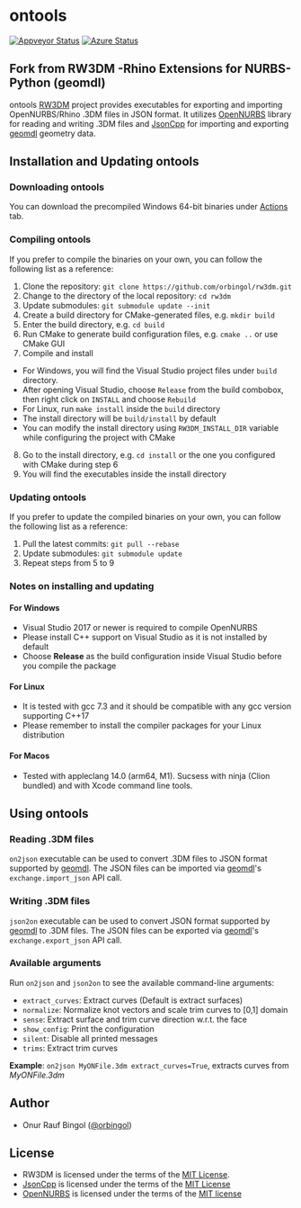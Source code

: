 # ontools

[![Appveyor Status](https://ci.appveyor.com/api/projects/status/gdawoy927oeex1dj?svg=true)](https://ci.appveyor.com/project/orbingol/rw3dm) 
[![Azure Status](https://dev.azure.com/quantumworx/rw3dm/_apis/build/status/orbingol.rw3dm?branchName=master)](https://dev.azure.com/quantumworx/rw3dm/_build/latest?definitionId=1&branchName=master)

## Fork from RW3DM -Rhino Extensions for NURBS-Python (geomdl)
ontools
[RW3DM](https://github.com/orbingol/rw3dm) project provides executables for exporting and importing OpenNURBS/Rhino .3DM files in JSON format.
It utilizes [OpenNURBS](https://github.com/mcneel/opennurbs) library for reading and writing .3DM files
and [JsonCpp](https://github.com/open-source-parsers/jsoncpp) for importing and exporting
[geomdl](https://github.com/orbingol/NURBS-Python) geometry data.

## Installation and Updating ontools

### Downloading ontools

You can download the precompiled Windows 64-bit binaries under [Actions](https://github.com/orbingol/rw3dm/actions) tab.

### Compiling ontools

If you prefer to compile the binaries on your own, you can follow the following list as a reference:

1. Clone the repository: `git clone https://github.com/orbingol/rw3dm.git`
2. Change to the directory of the local repository: `cd rw3dm`
3. Update submodules: `git submodule update --init`
4. Create a build directory for CMake-generated files, e.g. `mkdir build`
5. Enter the build directory, e.g. `cd build`
6. Run CMake to generate build configuration files, e.g. `cmake ..` or use CMake GUI
7. Compile and install
 * For Windows, you will find the Visual Studio project files under `build` directory.
 * After opening Visual Studio, choose `Release` from the build combobox, then right click on `INSTALL` and choose `Rebuild`
 * For Linux, run `make install` inside the `build` directory
 * The install directory will be `build/install` by default
 * You can modify the install directory using `RW3DM_INSTALL_DIR` variable while configuring the project with CMake
8. Go to the install directory, e.g. `cd install` or the one you configured with CMake during step 6
9. You will find the executables inside the install directory

### Updating ontools

If you prefer to update the compiled binaries on your own, you can follow the following list as a reference:

1. Pull the latest commits: `git pull --rebase`
2. Update submodules: `git submodule update`
3. Repeat steps from 5 to 9

### Notes on installing and updating

#### For Windows

* Visual Studio 2017 or newer is required to compile OpenNURBS
* Please install C++ support on Visual Studio as it is not installed by default
* Choose **Release** as the build configuration inside Visual Studio before you compile the package

#### For Linux

* It is tested with gcc 7.3 and it should be compatible with any gcc version supporting C++17
* Please remember to install the compiler packages for your Linux distribution

#### For Macos

* Tested with appleclang 14.0 (arm64, M1). Sucsess with ninja (Clion bundled) and with Xcode command line tools.

## Using ontools

### Reading .3DM files

`on2json` executable can be used to convert .3DM files to JSON format supported by [geomdl](https://github.com/orbingol/NURBS-Python).
The JSON files can be imported via [geomdl](https://github.com/orbingol/NURBS-Python)'s `exchange.import_json` API call.

### Writing .3DM files

`json2on` executable can be used to convert JSON format supported by [geomdl](https://github.com/orbingol/NURBS-Python) to .3DM files.
The JSON files can be exported via [geomdl](https://github.com/orbingol/NURBS-Python)'s `exchange.export_json` API call.

### Available arguments

Run `on2json` and `json2on` to see the available command-line arguments:

* `extract_curves`: Extract curves (Default is extract surfaces)
* `normalize`: Normalize knot vectors and scale trim curves to [0,1] domain
* `sense`: Extract surface and trim curve direction w.r.t. the face
* `show_config`: Print the configuration
* `silent`: Disable all printed messages
* `trims`: Extract trim curves

**Example**: `on2json MyONFile.3dm extract_curves=True`, extracts curves from *MyONFile.3dm*

## Author

* Onur Rauf Bingol ([@orbingol](https://github.com/orbingol))

## License

* RW3DM is licensed under the terms of the [MIT License](LICENSE).
* [JsonCpp](https://github.com/open-source-parsers/jsoncpp) is licensed under the terms of the [MIT License](https://github.com/open-source-parsers/jsoncpp/blob/master/LICENSE)
* [OpenNURBS](https://github.com/mcneel/opennurbs) is licensed under the terms of the [MIT license](https://www.rhino3d.com/opennurbs)
